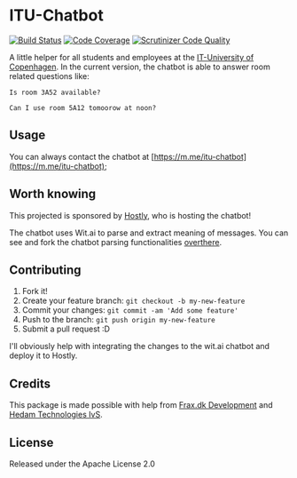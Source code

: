 # ITU-Chatbot
[![Build Status](https://scrutinizer-ci.com/g/NiclasHedam/itu-chatbot/badges/build.png?b=master)](https://scrutinizer-ci.com/g/NiclasHedam/itu-chatbot/build-status/master)
[![Code Coverage](https://scrutinizer-ci.com/g/NiclasHedam/itu-chatbot/badges/coverage.png?b=master)](https://scrutinizer-ci.com/g/NiclasHedam/itu-chatbot/?branch=master)
[![Scrutinizer Code Quality](https://scrutinizer-ci.com/g/NiclasHedam/itu-chatbot/badges/quality-score.png?b=master)](https://scrutinizer-ci.com/g/NiclasHedam/itu-chatbot/?branch=master)

A little helper for all students and employees at the [IT-University of Copenhagen](https://itu.dk).
In the current version, the chatbot is able to answer room related questions like:

`Is room 3A52 available?`

`Can I use room 5A12 tomoorow at noon?`

## Usage
You can always contact the chatbot at [https://m.me/itu-chatbot](https://m.me/itu-chatbot);

## Worth knowing
This projected is sponsored by [Hostly](https://hostly.dk), who is hosting the chatbot!

The chatbot uses Wit.ai to parse and extract meaning of messages. You can see and fork the chatbot parsing functionalities [overthere](https://wit.ai/NiclasHedam/itu-chatbot).

## Contributing

1. Fork it!
2. Create your feature branch: `git checkout -b my-new-feature`
3. Commit your changes: `git commit -am 'Add some feature'`
4. Push to the branch: `git push origin my-new-feature`
5. Submit a pull request :D

I'll obviously help with integrating the changes to the wit.ai chatbot and deploy it to Hostly.

## Credits

This package is made possible with help from [Frax.dk Development](https://frax.dk) and [Hedam Technologies IvS](https://hedam.org).

## License

Released under the Apache License 2.0
